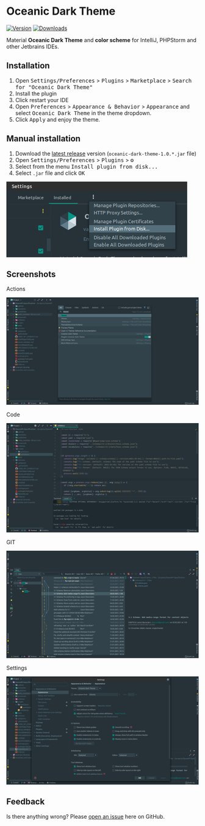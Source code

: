 # Oceanic Dark Theme

[![Version](https://img.shields.io/jetbrains/plugin/v/16506-oceanic-dark-theme.svg)](https://plugins.jetbrains.com/plugin/16506-oceanic-dark-theme)
[![Downloads](https://img.shields.io/jetbrains/plugin/d/16506-oceanic-dark-theme.svg)](https://plugins.jetbrains.com/plugin/16506-oceanic-dark-theme)

Material **Oceanic Dark Theme** and **color scheme** for IntelliJ, PHPStorm and other Jetbrains IDEs.

## Installation
1) Open <kbd>Settings/Preferences</kbd> > <kbd>Plugins</kbd> > <kbd>Marketplace</kbd> > <kbd>Search for "Oceanic Dark Theme"</kbd>
2) Install the plugin
3) Click restart your IDE
4) Open <kbd>Preferences</kbd> > <kbd>Appearance & Behavior</kbd> > <kbd>Appearance</kbd> and select <kbd>Oceanic Dark Theme</kbd> in the theme dropdown.
5) Click <kbd>Apply</kbd> and enjoy the theme.

## Manual installation
1) Download the [latest release](https://github.com/varrcan/oceanic-dark-theme/releases) version (`oceanic-dark-theme-1.0.*.jar` file)
2) Open <kbd>Settings/Preferences</kbd> > <kbd>Plugins</kbd> > <kbd>⚙️</kbd> 
3) Select from the menu <kbd>Install plugin from disk...</kbd>
4) Select `.jar` file and click <kbd>OK</kbd>

![Install Plugin from Disk](screenshots/img08042021cd77.png)

## Screenshots

Actions

![Actions](screenshots/img080420217997.png)

Code

![Code](screenshots/img0804202169f7.png)

GIT

![GIT](screenshots/img0804202158bd.png)

Settings

![Settings](screenshots/img080420214b0b.png)

## Feedback
Is there anything wrong? Please [open an issue](https://github.com/varrcan/oceanic-dark-theme/issues/new) here on GitHub.
